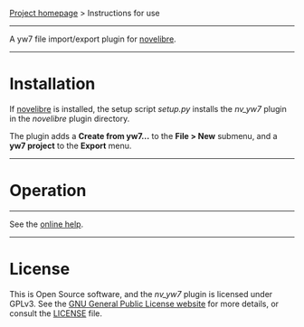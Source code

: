 [Project homepage](https://github.com/peter88213/nv_yw7) > Instructions for use

--- 

A yw7 file import/export plugin for [novelibre](https://github.com/peter88213/novelibre/). 

---

# Installation

If [novelibre](https://github.com/peter88213/novelibre/) is installed, the setup script *setup.py* installs the *nv_yw7* plugin in the *novelibre* plugin directory.


The plugin adds a **Create from yw7...** to the **File > New** submenu,
and a **yw7 project** to the **Export** menu.

---

# Operation

---

See the [online help](https://github.com/peter88213/nv_tlview/tree/main/docs/nv_yw7).

---

# License

This is Open Source software, and the *nv_yw7* plugin is licensed under GPLv3. See the
[GNU General Public License website](https://www.gnu.org/licenses/gpl-3.0.en.html) for more
details, or consult the [LICENSE](https://github.com/peter88213/nv_yw7/blob/main/LICENSE) file.
